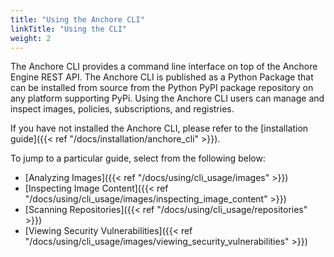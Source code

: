 ```yaml
---
title: "Using the Anchore CLI"
linkTitle: "Using the CLI"
weight: 2
---
```


The Anchore CLI provides a command line interface on top of the Anchore Engine REST API. The Anchore CLI is published as a Python Package that can be installed from source from the Python PyPI package repository on any platform supporting PyPi. Using the Anchore CLI users can manage and inspect images, policies, subscriptions, and registries.

If you have not installed the Anchore CLI, please refer to the [installation guide]({{< ref "/docs/installation/anchore_cli" >}}).

To jump to a particular guide, select from the following below:

- [Analyzing Images]({{< ref "/docs/using/cli_usage/images" >}})
- [Inspecting Image Content]({{< ref "/docs/using/cli_usage/images/inspecting_image_content" >}})
- [Scanning Repositories]({{< ref "/docs/using/cli_usage/repositories" >}})
- [Viewing Security Vulnerabilities]({{< ref "/docs/using/cli_usage/images/viewing_security_vulnerabilities" >}})
